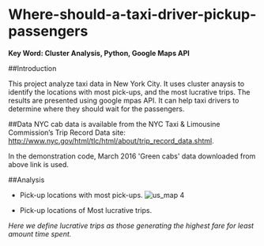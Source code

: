 # Where-should-a-taxi-driver-pickup-passengers
**Key Word: Cluster Analysis, Python, Google Maps API**

##Introduction

This project analyze taxi data in New York City. It uses cluster anaysis to identify the locations with most pick-ups, and the most lucrative trips. The results are presented using google mpas API. It can help taxi drivers to determine where they should wait for the passengers. 

##Data
NYC cab data is available from the NYC Taxi & Limousine Commission’s Trip Record Data site: http://www.nyc.gov/html/tlc/html/about/trip_record_data.shtml. 

In the demonstration code, March 2016 'Green cabs' data downloaded from above link is used. 

##Analysis

* Pick-up locations with most pick-ups.
![us_map 4](https://github.com/qianmx/Where-should-a-taxi-driver-pickup-passengers/blob/master/screenshot/most_pickup1.png)


* Pick-up locations of Most lucrative trips.

_Here we define lucrative trips as those generating the highest fare for least amount time spent._
